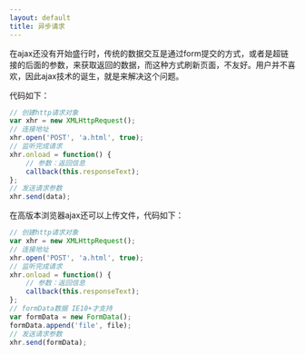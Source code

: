 ```yaml
---
layout: default
title: 异步请求
---
```


在ajax还没有开始盛行时，传统的数据交互是通过form提交的方式，或者是超链接的后面的参数，来获取返回的数据，而这种方式刷新页面，不友好。用户并不喜欢，因此ajax技术的诞生，就是来解决这个问题。

代码如下：

```javascript
// 创建http请求对象
var xhr = new XMLHttpRequest();
// 连接地址
xhr.open('POST', 'a.html', true);
// 监听完成请求
xhr.onload = function() {
	// 参数：返回信息
	callback(this.responseText);
};
// 发送请求参数
xhr.send(data);
```

在高版本浏览器ajax还可以上传文件，代码如下：

```javascript
// 创建http请求对象
var xhr = new XMLHttpRequest();
// 连接地址
xhr.open('POST', 'a.html', true);
// 监听完成请求
xhr.onload = function() {
	// 参数：返回信息
	callback(this.responseText);
};
// formData数据 IE10+才支持
var formData = new FormData();
formData.append('file', file);
// 发送请求参数
xhr.send(formData);
```